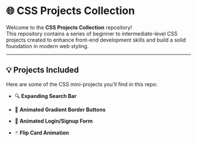 # 🌐 CSS Projects Collection

Welcome to the **CSS Projects Collection** repository!  
This repository contains a series of beginner to intermediate-level CSS projects created to enhance front-end development skills and build a solid foundation in modern web styling.

---

## 💡 Projects Included

Here are some of the CSS mini-projects you'll find in this repo:

- 🔍 **Expanding Search Bar**  

- 🎨 **Animated Gradient Border Buttons**  

- 🎯 **Animated Login/Signup Form**  

- 🃏 **Flip Card Animation**